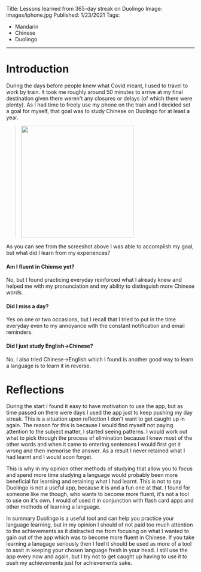 Title: Lessons learned from 365-day streak on Duolingo
Image: images/iphone.jpg
Published: 1/23/2021
Tags: 
- Mandarin
- Chinese
- Duolingo
---
# Introduction

During the days before people knew what Covid meant, I used to travel to work by train. It took me roughly around 50 minutes to arrive at my final destination given there weren't any closures or delays (of which there were plenty). As I had time to freely use my phone on the train and I decided set a goal for myself, that goal was to study Chinese on Duolingo for at least a year. 

> <img src="/posts/images/screenshot-duolingo.png" width="300">

As you can see from the screeshot above I was able to accomplish my goal, but what did I learn from my experiences?

#### Am I fluent in Chiense yet?

No, but I found practicing everyday reinforced what I already knew and helped me with my pronunciation and my ability to distinguish more Chinese words.

#### Did I miss a day?

Yes on one or two occasions, but I recall that I tried to put in the time everyday even to my annoyance with the constant notification and email reminders.

#### Did I just study English->Chinese?

No, I also tried Chinese->English which I found is another good way to learn a language is to learn it in reverse.

# Reflections

During the start I found it easy to have motivation to use the app, but as time passed on there were days I used the app just to keep pushing my day streak. This is a situation upon reflection I don't want to get caught up in again. The reason for this is because I would find myself not paying attention to the subject matter, I started seeing patterns. I would work out what to pick through the process of elimination because I knew most of the other words and when it came to entering sentences I would first get it wrong and then memorise the answer. As a result I never retained what I had learnt and I would soon forget.

This is why in my opinion other methods of studying that allow you to focus and spend more time studying a language would probably been more beneficial for learning and retaining what I had learnt. This is not to say Duolingo is not a useful app, because it is and a fun one at that. I found for someone like me though, who wants to become more fluent, it's not a tool to use on it's own. I would of used it in conjunction with flash card apps and other methods of learning a language.

In summary Duolingo is a useful tool and can help you practice your language learning, but in my opinion I should of not paid too much attention to the achievements as it distracted me from focusing on what I wanted to gain out of the app which was to become more fluent in Chinese. If you take learning a lanugage seriously then I feel it should be used as more of a tool to assit in keeping your chosen language fresh in your head. I still use the app every now and again, but I try not to get caught up having to use it to push my achievements just for achievements sake.
